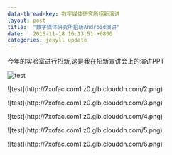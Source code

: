 ```yaml
---
data-thread-key: 数字媒体研究所招新演讲
layout: post
title:  "数字媒体研究所招新Android演讲"
date:   2015-11-18 16:13:51 +0800
categories: jekyll update
---
```

<p>今年的实验室进行招新,这是我在招新宣讲会上的演讲PPT</p>

![test](http://7xofac.com1.z0.glb.clouddn.com/1.png)
<p></p>
![test](http://7xofac.com1.z0.glb.clouddn.com/2.png)
<p></p>
![test](http://7xofac.com1.z0.glb.clouddn.com/3.png)
<p></p>
![test](http://7xofac.com1.z0.glb.clouddn.com/4.png)
<p></p>
![test](http://7xofac.com1.z0.glb.clouddn.com/5.png)
<p></p>
![test](http://7xofac.com1.z0.glb.clouddn.com/6.png)
